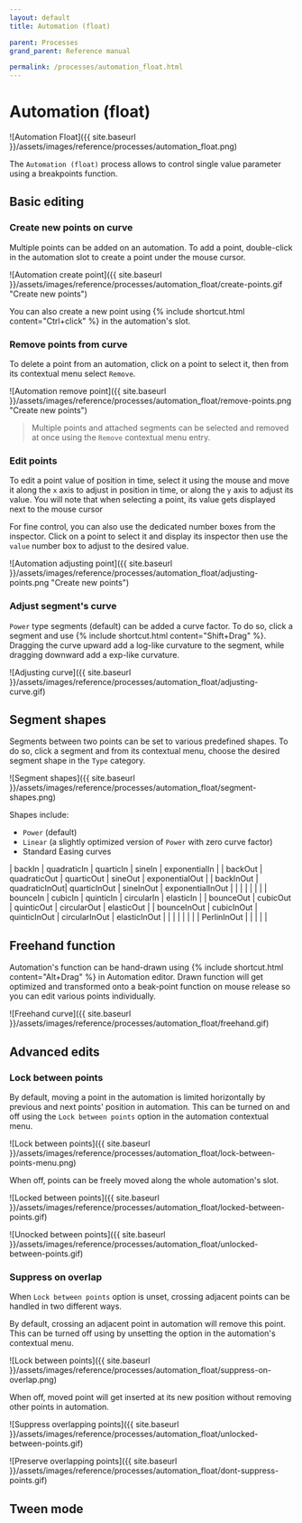 ```yaml
---
layout: default
title: Automation (float)

parent: Processes
grand_parent: Reference manual

permalink: /processes/automation_float.html
---
```


# Automation (float)

![Automation Float]({{ site.baseurl }}/assets/images/reference/processes/automation_float.png)

The `Automation (float)` process allows to control single value parameter using a breakpoints function.

## Basic editing

### Create new points on curve

Multiple points can be added on an automation. To add a point, double-click in the automation slot to create a point under the mouse cursor.

![Automation create point]({{ site.baseurl }}/assets/images/reference/processes/automation_float/create-points.gif "Create new points")

You can also create a new point using {% include shortcut.html content="Ctrl+click" %} in the automation's slot.

### Remove points from curve

To delete a point from an automation, click on a point to select it, then from its contextual menu select `Remove`.

![Automation remove point]({{ site.baseurl }}/assets/images/reference/processes/automation_float/remove-points.png "Create new points")

> Multiple points and attached segments can be selected and removed at once using the `Remove` contextual menu entry.

### Edit points

To edit a point value of position in time, select it using the mouse and move it along the `x` axis to adjust in position in time, or along the `y` axis to adjust its value. You will note that when selecting a point, its value gets displayed next to the mouse cursor

For fine control, you can also use the dedicated number boxes from the inspector. Click on a point to select it and display its inspector then use the `value` number box to adjust to the desired value.

![Automation adjusting point]({{ site.baseurl }}/assets/images/reference/processes/automation_float/adjusting-points.png "Create new points")


### Adjust segment's curve

`Power` type segments (default) can be added a curve factor. To do so, click a segment and use {% include shortcut.html content="Shift+Drag" %}. Dragging the curve upward add a log-like curvature to the segment, while dragging downward add a exp-like curvature.

![Adjusting curve]({{ site.baseurl }}/assets/images/reference/processes/automation_float/adjusting-curve.gif)

## Segment shapes

Segments between two points can be set to various predefined shapes. To do so, click a segment and from its contextual menu, choose the desired segment shape in the `Type` category.

![Segment shapes]({{ site.baseurl }}/assets/images/reference/processes/automation_float/segment-shapes.png)

Shapes include:

- `Power` (default)
- `Linear` (a slightly optimized version of `Power` with zero curve factor)
- Standard Easing curves

| backIn		| quadraticIn	| quarticIn		| sineIn		| exponentialIn		|
| backOut		| quadraticOut	| quarticOut	| sineOut		| exponentialOut	|
| backInOut		| quadraticInOut| quarticInOut	| sineInOut		| exponentialInOut	|
|				|				|				|				|					|
| bounceIn		| cubicIn		| quinticIn		| circularIn	| elasticIn			|
| bounceOut		| cubicOut		| quinticOut	| circularOut	| elasticOut		|
| bounceInOut	| cubicInOut	| quinticInOut	| circularInOut	| elasticInOut		|
|				|				|				|				|					|
| PerlinInOut	|				|				|				|					|

## Freehand function

Automation's function can be hand-drawn using {% include shortcut.html content="Alt+Drag" %} in Automation editor. Drawn function will get optimized and transformed onto a beak-point function on mouse release so you can edit various points individually.

![Freehand curve]({{ site.baseurl }}/assets/images/reference/processes/automation_float/freehand.gif)

## Advanced edits

### Lock between points

By default, moving a point in the automation is limited horizontally by previous and next points' position in automation. This can be turned on and off using the `Lock between points` option in the automation contextual menu.

![Lock between points]({{ site.baseurl }}/assets/images/reference/processes/automation_float/lock-between-points-menu.png)

When off, points can be freely moved along the whole automation's slot.

![Locked between points]({{ site.baseurl }}/assets/images/reference/processes/automation_float/locked-between-points.gif)

![Unocked between points]({{ site.baseurl }}/assets/images/reference/processes/automation_float/unlocked-between-points.gif)

### Suppress on overlap

When `Lock between points` option is unset, crossing adjacent points can be handled in two different ways.

By default, crossing an adjacent point in automation will remove this point. This can be turned off using by unsetting the option in the automation's contextual menu.

![Lock between points]({{ site.baseurl }}/assets/images/reference/processes/automation_float/suppress-on-overlap.png)

When off, moved point will get inserted at its new position without removing other points in automation.

![Suppress overlapping points]({{ site.baseurl }}/assets/images/reference/processes/automation_float/unlocked-between-points.gif)

![Preserve overlapping points]({{ site.baseurl }}/assets/images/reference/processes/automation_float/dont-suppress-points.gif)

## Tween mode